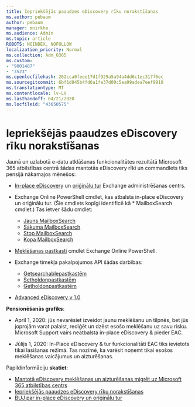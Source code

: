 ```yaml
---
title: Iepriekšējās paaudzes eDiscovery rīku norakstīšanas
ms.author: pebaum
author: pebaum
manager: mnirkhe
ms.audience: Admin
ms.topic: article
ROBOTS: NOINDEX, NOFOLLOW
localization_priority: Normal
ms.collection: Adm_O365
ms.custom:
- "9001487"
- "3523"
ms.openlocfilehash: 262cca0feee17d1f929a5a94a4dd6c1ec317f6ec
ms.sourcegitcommit: 6bf1d945b4fd6a1fe37d00c5ea99adea7eef9910
ms.translationtype: MT
ms.contentlocale: lv-LV
ms.lasthandoff: 04/21/2020
ms.locfileid: "43650575"
---
```

# <a name="retirement-of-legacy-ediscovery-tools"></a>Iepriekšējās paaudzes eDiscovery rīku norakstīšanas

Jaunā un uzlabotā e-datu atklāšanas funkcionalitātes rezultātā Microsoft 365 atbilstības centrā šādas mantotās eDiscovery rīki un commandlets tiks pensijā nākamajos mēnešos:

- [In-place eDiscovery](https://docs.microsoft.com/exchange/security-and-compliance/in-place-ediscovery/in-place-ediscovery) un [oriģinālu tur](https://docs.microsoft.com/exchange/security-and-compliance/create-or-remove-in-place-holds) Exchange administrēšanas centrs.

- Exchange Online PowerShell cmdlet, kas atbalsta in-place eDiscovery un oriģinālu tur. (Šie cmdlets kopīgi identificē kā * MailboxSearch cmdlet.) Tas ietver šādu cmdlet:

    - [Jauns MailboxSearch](https://docs.microsoft.com/powershell/module/exchange/policy-and-compliance-content-search/new-mailboxsearch)
    - [Sākuma MailboxSearch](https://docs.microsoft.com/powershell/module/exchange/policy-and-compliance-content-search/start-mailboxsearch)
    - [Stop MailboxSearch](https://docs.microsoft.com/powershell/module/exchange/policy-and-compliance-content-search/stop-mailboxsearch)
    - [Kopa MailboxSearch](https://docs.microsoft.com/powershell/module/exchange/policy-and-compliance-content-search/set-mailboxsearch)

- [Meklēšanas pastkasti](https://docs.microsoft.com/powershell/module/exchange/mailboxes/search-mailbox?view=exchange-ps) cmdlet Exchange Online PowerShell.
- Exchange tīmekļa pakalpojumos API šādas darbības:
    - [Getsearchablepastkastēm](https://docs.microsoft.com/exchange/client-developer/web-service-reference/getsearchablemailboxes-operation)
    - [Setholdonpastkastēm](https://docs.microsoft.com/exchange/client-developer/web-service-reference/setholdonmailboxes-operation)
    - [Getholdonpastkastēm](https://docs.microsoft.com/exchange/client-developer/web-service-reference/getholdonmailboxes-operation)

- [Advanced eDiscovery v 1.0](https://docs.microsoft.com/microsoft-365/compliance/office-365-advanced-ediscovery)

**Pensionēšanās grafiks**:
- April 1, 2020: jūs nevarēsiet izveidot jaunu meklēšanu un tilpnēs, bet jūs joprojām varat palaist, rediģēt un dzēst esošo meklēšanu uz savu risku. Microsoft Support vairs neatbalsta in-place eDiscovery & pieder EAC.

- Jūlijs 1, 2020: In-Place eDiscovery & tur funkcionalitāti EAC tiks ievietots tikai lasīšanas režīmā. Tas nozīmē, ka varēsit noņemt tikai esošos meklēšanas vaicājumus un aizturēšanas.

Papildinformāciju **skatiet**:

 - [Mantotā eDiscovery meklēšanas un aizturēšanas migrēt uz Microsoft 365 atbilstības centrs](https://docs.microsoft.com/microsoft-365/compliance/migrate-legacy-ediscovery-searches-and-holds)
 - [Iepriekšējās paaudzes eDiscovery rīku norakstīšanas](https://docs.microsoft.com/microsoft-365/compliance/legacy-ediscovery-retirement)
 - [BUJ par in-place eDiscovery un oriģinālu tur](https://docs.microsoft.com/microsoft-365/compliance/legacy-ediscovery-retirement#faqs-about-in-place-ediscovery-and-in-place-holds)



